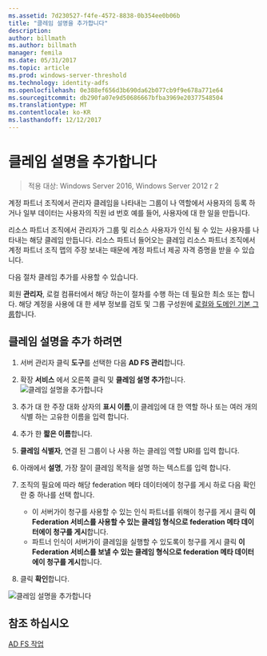 ```yaml
---
ms.assetid: 7d230527-f4fe-4572-8838-0b354ee0b06b
title: "클레임 설명을 추가합니다"
description: 
author: billmath
ms.author: billmath
manager: femila
ms.date: 05/31/2017
ms.topic: article
ms.prod: windows-server-threshold
ms.technology: identity-adfs
ms.openlocfilehash: 0e388ef656d3b690da62b077cb9f9e678a771e64
ms.sourcegitcommit: db290fa07e9d50686667bfba3969e20377548504
ms.translationtype: MT
ms.contentlocale: ko-KR
ms.lasthandoff: 12/12/2017
---
```

# <a name="add-a-claim-description"></a>클레임 설명을 추가합니다

>적용 대상: Windows Server 2016, Windows Server 2012 r 2

계정 파트너 조직에서 관리자 클레임을 나타내는 그룹이 나 역할에서 사용자의 등록 하거나 일부 데이터는 사용자의 직원 id 번호 예를 들어, 사용자에 대 한 일을 만듭니다.

리소스 파트너 조직에서 관리자가 그룹 및 리소스 사용자가 인식 될 수 있는 사용자를 나타내는 해당 클레임 만듭니다. 리소스 파트너 들어오는 클레임 리소스 파트너 조직에서 계정 파트너 조직 맵의 주장 보내는 때문에 계정 파트너 제공 자격 증명을 받을 수 있습니다. 

다음 절차 클레임 추가를 사용할 수 있습니다.

회원 **관리자**, 로컬 컴퓨터에서 해당 하는이 절차를 수행 하는 데 필요한 최소 또는 합니다.  해당 계정을 사용에 대 한 세부 정보를 검토 및 그룹 구성원에 [로컬와 도메인 기본 그룹](https://go.microsoft.com/fwlink/?LinkId=83477)합니다.

## <a name="to-add-a-claim-description"></a>클레임 설명을 추가 하려면

1. 서버 관리자 클릭 **도구**를 선택한 다음 **AD FS 관리**합니다. 

2.  확장 **서비스** 에서 오른쪽 클릭 및 **클레임 설명 추가**합니다.
![클레임 설명을 추가합니다](media\Add-a-Claim-Description\claimdesc1.png)

3.  추가 대 한 주장 대화 상자의 **표시 이름**,이 클레임에 대 한 역할 하나 또는 여러 개의 식별 하는 고유한 이름을 입력 합니다.

4.  추가 한 **짧은 이름**합니다.

5.  **클레임 식별자**, 연결 된 그룹이 나 사용 하는 클레임 역할 URI를 입력 합니다.

6.  아래에서 **설명**, 가장 잘이 클레임 목적을 설명 하는 텍스트를 입력 합니다.

7.  조직의 필요에 따라 해당 federation 메타 데이터에이 청구를 게시 하로 다음 확인란 중 하나를 선택 합니다.


    - 이 서버가이 청구를 사용할 수 있는 인식 파트너를 위해이 청구를 게시 클릭 **이 Federation 서비스를 사용할 수 있는 클레임 형식으로 federation 메타 데이터에이 청구를 게시**합니다.
    - 파트너 인식이 서버가이 클레임을 실행할 수 있도록이 청구를 게시 클릭 **이 Federation 서비스를 보낼 수 있는 클레임 형식으로 federation 메타 데이터에이 청구를 게시**합니다.

8.  클릭 **확인**합니다.

![클레임 설명을 추가합니다](media\Add-a-Claim-Description\claimdesc2.png)

  
## <a name="see-also"></a>참조 하십시오  
[AD FS 작업](../../ad-fs/AD-FS-2016-Operations.md) 
